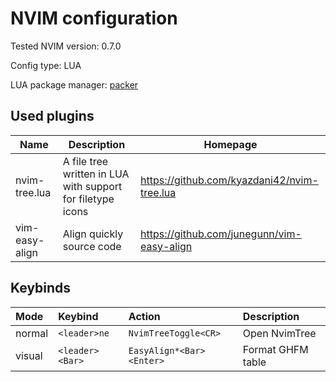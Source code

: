 # NVIM configuration

Tested NVIM version: 0.7.0

Config type: LUA

LUA package manager: [packer](https://github.com/wbthomason/packer.nvim)

## Used plugins

| Name           | Description                                                | Homepage                                    |
| ---            | ---                                                        | ---                                         |
| nvim-tree.lua  | A file tree written in LUA with support for filetype icons | https://github.com/kyazdani42/nvim-tree.lua |
| vim-easy-align | Align quickly source code                                  | https://github.com/junegunn/vim-easy-align  |

## Keybinds

| Mode   | Keybind         | Action                   | Description       |
| :----- | :--------       | :-------                 | :------------     |
| normal | `<leader>ne`    | `NvimTreeToggle<CR>`     | Open NvimTree     |
| visual | `<leader><Bar>` | `EasyAlign*<Bar><Enter>` | Format GHFM table |
